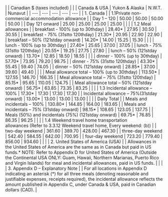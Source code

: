 |  | Canadian $ (taxes included) |
|  | Canada & USA | Yukon & Alaska | N.W.T. | Nunavut |
| --- | --- | --- | --- | --- |
| 1. Canada |
| 1.1Private non-commercial accommodation allowance |
| Day 1 – 120 | 50.00 | 50.00 | 50.00 | 50.00 |
| Day 121 onward | 25.00 | 25.00 | 25.00 | 25.00 |
|  |
| 1.2 Meal allowances |
| breakfast - 100% (up to 30thday) | 28.40* | 27.95 | 30.50 | 30.55 |
| breakfast - 75% (31stto 120thday) | 21.30* | 20.95 | 22.90 | 22.90 |
| breakfast – 50% (121stday onward) | 14.20* | 14.00 | 15.25 | 15.30 |
|  |
| lunch - 100% (up to 30thday) | 27.40* | 25.65 | 37.00 | 37.05 |
| lunch - 75% (31stto 120thday) | 20.55* | 19.25 | 27.75 | 27.80 |
| lunch – 50% (121stday onward) | 13.70* | 12.85 | 18.50 | 18.55 |
|  |
| dinner - 100% (up to 30thday) | 57.70* | 73.95 | 79.20 | 98.75 |
| dinner - 75% (31stto 120thday) | 43.30* | 55.45 | 59.40 | 74.05 |
| dinner – 50% (121stday onward) | 28.85* | 37.00 | 39.60 | 49.40 |
|  |
| Meal allowance total – 100% (up to 30thday) | 113.50* | 127.55 | 146.70 | 166.35 |
| Meal allowance total – 75% (31stto 120thday) | 85.15* | 95.65 | 110.05 | 124.75 |
| Meal allowance total – 50% (121stday onward) | 56.75* | 63.85 | 73.35 | 83.25 |
|  |
| 1.3 Incidental allowance – 100% | 17.30* | 17.30 | 17.30 | 17.30 |
| Incidental allowance – 75%(31stday onward) | 13.00* | 13.00 | 13.00 | 13.00 |
|  |
| Daily Total |
| Meals and incidentals – 100% | 130.80* | 144.85 | 164.00 | 183.65 |
| Meals and incidentals – 75% (31stday onward) | 98.15* | 108.65 | 123.05 | 137.75 |
| Meals (50%) and incidentals (75%) (121stday onward) | 69.75* | 76.85 | 86.35 | 96.25 |
|  |
| 1.4 Weekend travel home transportation allowances (Refer to 3.3.12 Weekend travel home, Every weekend: (b)) |
| two-day weekend | 361.60 | 389.70 | 428.00 | 467.30 |
| three-day weekend | 542.40 | 584.55 | 642.00 | 700.95 |
| four-day weekend | 723.20 | 779.40 | 856.00 | 934.60 |
|  |
| 2. United States of America (USA) |
| Allowances in the United States of America are the same as in Canada but paid in US funds.* NOTE: Refer to Appendix D for United States of America (Outside the Continental USA ONLY: Guam, Hawaii, Northern Marianas, Puerto Rico and Virgin Islands) for meal and incidental allowances, paid in US funds. |
|  |
| 3. Appendix D – Explanatory Note |
| For all locations in Appendix D indicating an asterisk (*) for all three meals (denoting reasonable and justifiable expenses, receipts required), the incidental allowance reflects the amount published in Appendix C, under Canada & USA, paid in Canadian dollars (CAD). |